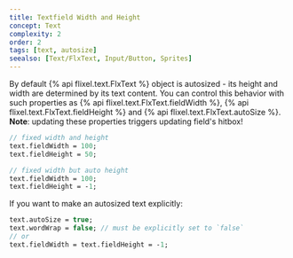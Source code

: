 ```yaml
---
title: Textfield Width and Height
concept: Text
complexity: 2
order: 2
tags: [text, autosize]
seealso: [Text/FlxText, Input/Button, Sprites]
---
```


By default {% api flixel.text.FlxText %} object is autosized - its height and width
are determined by its text content. You can control this behavior with such properties
as {% api flixel.text.FlxText.fieldWidth %}, {% api flixel.text.FlxText.fieldHeight %} and {% api flixel.text.FlxText.autoSize %}. **Note**: updating these properties triggers updating field's hitbox!

```haxe
// fixed width and height
text.fieldWidth = 100;
text.fieldHeight = 50;

// fixed width but auto height
text.fieldWidth = 100;
text.fieldHeight = -1;
```

If you want to make an autosized text explicitly:

```haxe
text.autoSize = true;
text.wordWrap = false; // must be explicitly set to `false`
// or
text.fieldWidth = text.fieldHeight = -1;
```
